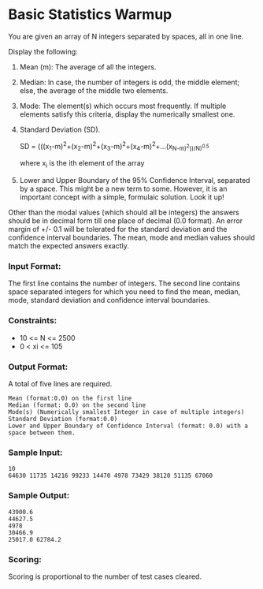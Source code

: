 Basic Statistics Warmup
=======================

You are given an array of N integers separated by spaces, all in one line.

Display the following:

1. Mean (m): The average of all the integers.

2. Median: In case, the number of integers is odd, the middle element; else, the average of the middle two elements.

3. Mode: The element(s) which occurs most frequently. If multiple elements satisfy this criteria, display the numerically smallest one.

4. Standard Deviation (SD).

    SD = (((x<sub>1</sub>-m)<sup>2</sup>+(x<sub>2</sub>-m)<sup>2</sup>+(x<sub>3</sub>-m)<sup>2</sup>+(x<sub>4</sub>-m)<sup>2</sup>+…(x<sub>N</suba>-m)<sup>2</sup>))/N)<sup>0.5</sup>

    where x<sub>i</sub> is the ith element of the array

5. Lower and Upper Boundary of the 95% Confidence Interval, separated by a space. This might be a new term to some. However, it is an important concept with a simple, formulaic solution. Look it up!

Other than the modal values (which should all be integers) the answers should be in decimal form till one place of decimal (0.0 format). An error margin of +/- 0.1 will be tolerated for the standard deviation and the confidence interval boundaries. The mean, mode and median values should match the expected answers exactly.

### Input Format:

The first line contains the number of integers.
The second line contains space separated integers for which you need to find the mean, median, mode, standard deviation and confidence interval boundaries.

### Constraints:

* 10 <= N <= 2500
* 0 < xi <= 105

### Output Format:

A total of five lines are required.

    Mean (format:0.0) on the first line
    Median (format: 0.0) on the second line
    Mode(s) (Numerically smallest Integer in case of multiple integers)
    Standard Deviation (format:0.0) 
    Lower and Upper Boundary of Confidence Interval (format: 0.0) with a space between them.

### Sample Input:

    10
    64630 11735 14216 99233 14470 4978 73429 38120 51135 67060

### Sample Output:

    43900.6
    44627.5
    4978
    30466.9
    25017.0 62784.2

### Scoring:

Scoring is proportional to the number of test cases cleared.
